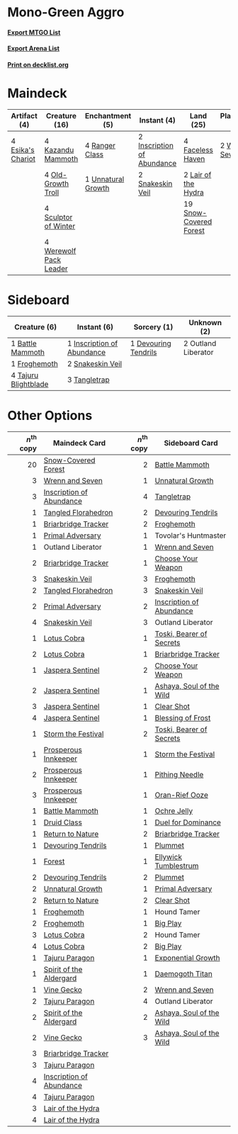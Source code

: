# Mono-Green Aggro

#### [Export MTGO List](../collection/Mono-Green%20Aggro/Mono-Green%20Aggro.txt)
#### [Export Arena List](../collection/Mono-Green%20Aggro/Mono-Green%20Aggro_arena.txt)
#### [Print on decklist.org](http://decklist.org/?deckmain=4%09Blizzard%20Brawl%0A4%09Esika's%20Chariot%0A4%09Faceless%20Haven%0A2%09Inscription%20of%20Abundance%0A4%09Kazandu%20Mammoth%0A2%09Lair%20of%20the%20Hydra%0A4%09Old-Growth%20Troll%0A4%09Ranger%20Class%0A4%09Sculptor%20of%20Winter%0A2%09Snakeskin%20Veil%0A19%09Snow-Covered%20Forest%0A1%09Unnatural%20Growth%0A4%09Werewolf%20Pack%20Leader%0A2%09Wrenn%20and%20Seven&deckside=1%09Battle%20Mammoth%0A1%09Devouring%20Tendrils%0A1%09Froghemoth%0A1%09Inscription%20of%20Abundance%0A2%09Outland%20Liberator%0A2%09Snakeskin%20Veil%0A4%09Tajuru%20Blightblade%0A3%09Tangletrap)
# Maindeck

|                                        Artifact (4)                                        |                                          Creature (16)                                          |                                       Enchantment (5)                                       |                                             Instant (4)                                             |                                            Land (25)                                            |                                      Planeswalker (2)                                      |                                        Sorcery (4)                                        |
|--------------------------------------------------------------------------------------------|-------------------------------------------------------------------------------------------------|---------------------------------------------------------------------------------------------|-----------------------------------------------------------------------------------------------------|-------------------------------------------------------------------------------------------------|--------------------------------------------------------------------------------------------|-------------------------------------------------------------------------------------------|
|4 [Esika's Chariot](http://gatherer.wizards.com/Pages/Card/Details.aspx?multiverseid=503783)|4 [Kazandu Mammoth](http://gatherer.wizards.com/Pages/Card/Details.aspx?multiverseid=491835)     |4 [Ranger Class](http://gatherer.wizards.com/Pages/Card/Details.aspx?multiverseid=527489)    |2 [Inscription of Abundance](http://gatherer.wizards.com/Pages/Card/Details.aspx?multiverseid=491832)|4 [Faceless Haven](http://gatherer.wizards.com/Pages/Card/Details.aspx?multiverseid=503874)      |2 [Wrenn and Seven](http://gatherer.wizards.com/Pages/Card/Details.aspx?multiverseid=534999)|4 [Blizzard Brawl](http://gatherer.wizards.com/Pages/Card/Details.aspx?multiverseid=503775)|
|                                                                                            |4 [Old-Growth Troll](http://gatherer.wizards.com/Pages/Card/Details.aspx?multiverseid=503801)    |1 [Unnatural Growth](http://gatherer.wizards.com/Pages/Card/Details.aspx?multiverseid=534997)|2 [Snakeskin Veil](http://gatherer.wizards.com/Pages/Card/Details.aspx?multiverseid=503810)          |2 [Lair of the Hydra](http://gatherer.wizards.com/Pages/Card/Details.aspx?multiverseid=527546)   |                                                                                            |                                                                                           |
|                                                                                            |4 [Sculptor of Winter](http://gatherer.wizards.com/Pages/Card/Details.aspx?multiverseid=503809)  |                                                                                             |                                                                                                     |19 [Snow-Covered Forest](http://gatherer.wizards.com/Pages/Card/Details.aspx?multiverseid=121192)|                                                                                            |                                                                                           |
|                                                                                            |4 [Werewolf Pack Leader](http://gatherer.wizards.com/Pages/Card/Details.aspx?multiverseid=527498)|                                                                                             |                                                                                                     |                                                                                                 |                                                                                            |                                                                                           |


# Sideboard

|                                         Creature (6)                                          |                                             Instant (6)                                             |                                          Sorcery (1)                                          |    Unknown (2)    |
|-----------------------------------------------------------------------------------------------|-----------------------------------------------------------------------------------------------------|-----------------------------------------------------------------------------------------------|-------------------|
|1 [Battle Mammoth](http://gatherer.wizards.com/Pages/Card/Details.aspx?multiverseid=503773)    |1 [Inscription of Abundance](http://gatherer.wizards.com/Pages/Card/Details.aspx?multiverseid=491832)|1 [Devouring Tendrils](http://gatherer.wizards.com/Pages/Card/Details.aspx?multiverseid=513603)|2 Outland Liberator|
|1 [Froghemoth](http://gatherer.wizards.com/Pages/Card/Details.aspx?multiverseid=527471)        |2 [Snakeskin Veil](http://gatherer.wizards.com/Pages/Card/Details.aspx?multiverseid=503810)          |                                                                                               |                   |
|4 [Tajuru Blightblade](http://gatherer.wizards.com/Pages/Card/Details.aspx?multiverseid=491856)|3 [Tangletrap](http://gatherer.wizards.com/Pages/Card/Details.aspx?multiverseid=513622)              |                                                                                               |                   |


# Other Options

|*n*<sup>th</sup> copy|                                           Maindeck Card                                           |*n*<sup>th</sup> copy|                                          Sideboard Card                                           |
|--------------------:|---------------------------------------------------------------------------------------------------|--------------------:|---------------------------------------------------------------------------------------------------|
|                   20|[Snow-Covered Forest](http://gatherer.wizards.com/Pages/Card/Details.aspx?multiverseid=121192)     |                    2|[Battle Mammoth](http://gatherer.wizards.com/Pages/Card/Details.aspx?multiverseid=503773)          |
|                    3|[Wrenn and Seven](http://gatherer.wizards.com/Pages/Card/Details.aspx?multiverseid=534999)         |                    1|[Unnatural Growth](http://gatherer.wizards.com/Pages/Card/Details.aspx?multiverseid=534997)        |
|                    3|[Inscription of Abundance](http://gatherer.wizards.com/Pages/Card/Details.aspx?multiverseid=491832)|                    4|[Tangletrap](http://gatherer.wizards.com/Pages/Card/Details.aspx?multiverseid=513622)              |
|                    1|[Tangled Florahedron](http://gatherer.wizards.com/Pages/Card/Details.aspx?multiverseid=491859)     |                    2|[Devouring Tendrils](http://gatherer.wizards.com/Pages/Card/Details.aspx?multiverseid=513603)      |
|                    1|[Briarbridge Tracker](http://gatherer.wizards.com/Pages/Card/Details.aspx?multiverseid=534957)     |                    2|[Froghemoth](http://gatherer.wizards.com/Pages/Card/Details.aspx?multiverseid=527471)              |
|                    1|[Primal Adversary](http://gatherer.wizards.com/Pages/Card/Details.aspx?multiverseid=534983)        |                    1|Tovolar's Huntmaster                                                                               |
|                    1|Outland Liberator                                                                                  |                    1|[Wrenn and Seven](http://gatherer.wizards.com/Pages/Card/Details.aspx?multiverseid=534999)         |
|                    2|[Briarbridge Tracker](http://gatherer.wizards.com/Pages/Card/Details.aspx?multiverseid=534957)     |                    1|[Choose Your Weapon](http://gatherer.wizards.com/Pages/Card/Details.aspx?multiverseid=527462)      |
|                    3|[Snakeskin Veil](http://gatherer.wizards.com/Pages/Card/Details.aspx?multiverseid=503810)          |                    3|[Froghemoth](http://gatherer.wizards.com/Pages/Card/Details.aspx?multiverseid=527471)              |
|                    2|[Tangled Florahedron](http://gatherer.wizards.com/Pages/Card/Details.aspx?multiverseid=491859)     |                    3|[Snakeskin Veil](http://gatherer.wizards.com/Pages/Card/Details.aspx?multiverseid=503810)          |
|                    2|[Primal Adversary](http://gatherer.wizards.com/Pages/Card/Details.aspx?multiverseid=534983)        |                    2|[Inscription of Abundance](http://gatherer.wizards.com/Pages/Card/Details.aspx?multiverseid=491832)|
|                    4|[Snakeskin Veil](http://gatherer.wizards.com/Pages/Card/Details.aspx?multiverseid=503810)          |                    3|Outland Liberator                                                                                  |
|                    1|[Lotus Cobra](http://gatherer.wizards.com/Pages/Card/Details.aspx?multiverseid=438740)             |                    1|[Toski, Bearer of Secrets](http://gatherer.wizards.com/Pages/Card/Details.aspx?multiverseid=503813)|
|                    2|[Lotus Cobra](http://gatherer.wizards.com/Pages/Card/Details.aspx?multiverseid=438740)             |                    1|[Briarbridge Tracker](http://gatherer.wizards.com/Pages/Card/Details.aspx?multiverseid=534957)     |
|                    1|[Jaspera Sentinel](http://gatherer.wizards.com/Pages/Card/Details.aspx?multiverseid=503792)        |                    2|[Choose Your Weapon](http://gatherer.wizards.com/Pages/Card/Details.aspx?multiverseid=527462)      |
|                    2|[Jaspera Sentinel](http://gatherer.wizards.com/Pages/Card/Details.aspx?multiverseid=503792)        |                    1|[Ashaya, Soul of the Wild](http://gatherer.wizards.com/Pages/Card/Details.aspx?multiverseid=491824)|
|                    3|[Jaspera Sentinel](http://gatherer.wizards.com/Pages/Card/Details.aspx?multiverseid=503792)        |                    1|[Clear Shot](http://gatherer.wizards.com/Pages/Card/Details.aspx?multiverseid=489832)              |
|                    4|[Jaspera Sentinel](http://gatherer.wizards.com/Pages/Card/Details.aspx?multiverseid=503792)        |                    1|[Blessing of Frost](http://gatherer.wizards.com/Pages/Card/Details.aspx?multiverseid=503774)       |
|                    1|[Storm the Festival](http://gatherer.wizards.com/Pages/Card/Details.aspx?multiverseid=534989)      |                    2|[Toski, Bearer of Secrets](http://gatherer.wizards.com/Pages/Card/Details.aspx?multiverseid=503813)|
|                    1|[Prosperous Innkeeper](http://gatherer.wizards.com/Pages/Card/Details.aspx?multiverseid=527487)    |                    1|[Storm the Festival](http://gatherer.wizards.com/Pages/Card/Details.aspx?multiverseid=534989)      |
|                    2|[Prosperous Innkeeper](http://gatherer.wizards.com/Pages/Card/Details.aspx?multiverseid=527487)    |                    1|[Pithing Needle](http://gatherer.wizards.com/Pages/Card/Details.aspx?multiverseid=129526)          |
|                    3|[Prosperous Innkeeper](http://gatherer.wizards.com/Pages/Card/Details.aspx?multiverseid=527487)    |                    1|[Oran-Rief Ooze](http://gatherer.wizards.com/Pages/Card/Details.aspx?multiverseid=491846)          |
|                    1|[Battle Mammoth](http://gatherer.wizards.com/Pages/Card/Details.aspx?multiverseid=503773)          |                    1|[Ochre Jelly](http://gatherer.wizards.com/Pages/Card/Details.aspx?multiverseid=527483)             |
|                    1|[Druid Class](http://gatherer.wizards.com/Pages/Card/Details.aspx?multiverseid=527467)             |                    1|[Duel for Dominance](http://gatherer.wizards.com/Pages/Card/Details.aspx?multiverseid=534971)      |
|                    1|[Return to Nature](http://gatherer.wizards.com/Pages/Card/Details.aspx?multiverseid=461102)        |                    2|[Briarbridge Tracker](http://gatherer.wizards.com/Pages/Card/Details.aspx?multiverseid=534957)     |
|                    1|[Devouring Tendrils](http://gatherer.wizards.com/Pages/Card/Details.aspx?multiverseid=513603)      |                    1|[Plummet](http://gatherer.wizards.com/Pages/Card/Details.aspx?multiverseid=442172)                 |
|                    1|[Forest](http://gatherer.wizards.com/Pages/Card/Details.aspx?multiverseid=439860)                  |                    1|[Ellywick Tumblestrum](http://gatherer.wizards.com/Pages/Card/Details.aspx?multiverseid=527468)    |
|                    2|[Devouring Tendrils](http://gatherer.wizards.com/Pages/Card/Details.aspx?multiverseid=513603)      |                    2|[Plummet](http://gatherer.wizards.com/Pages/Card/Details.aspx?multiverseid=442172)                 |
|                    2|[Unnatural Growth](http://gatherer.wizards.com/Pages/Card/Details.aspx?multiverseid=534997)        |                    1|[Primal Adversary](http://gatherer.wizards.com/Pages/Card/Details.aspx?multiverseid=534983)        |
|                    2|[Return to Nature](http://gatherer.wizards.com/Pages/Card/Details.aspx?multiverseid=461102)        |                    2|[Clear Shot](http://gatherer.wizards.com/Pages/Card/Details.aspx?multiverseid=489832)              |
|                    1|[Froghemoth](http://gatherer.wizards.com/Pages/Card/Details.aspx?multiverseid=527471)              |                    1|Hound Tamer                                                                                        |
|                    2|[Froghemoth](http://gatherer.wizards.com/Pages/Card/Details.aspx?multiverseid=527471)              |                    1|[Big Play](http://gatherer.wizards.com/Pages/Card/Details.aspx?multiverseid=513599)                |
|                    3|[Lotus Cobra](http://gatherer.wizards.com/Pages/Card/Details.aspx?multiverseid=438740)             |                    2|Hound Tamer                                                                                        |
|                    4|[Lotus Cobra](http://gatherer.wizards.com/Pages/Card/Details.aspx?multiverseid=438740)             |                    2|[Big Play](http://gatherer.wizards.com/Pages/Card/Details.aspx?multiverseid=513599)                |
|                    1|[Tajuru Paragon](http://gatherer.wizards.com/Pages/Card/Details.aspx?multiverseid=491857)          |                    1|[Exponential Growth](http://gatherer.wizards.com/Pages/Card/Details.aspx?multiverseid=513607)      |
|                    1|[Spirit of the Aldergard](http://gatherer.wizards.com/Pages/Card/Details.aspx?multiverseid=503811) |                    1|[Daemogoth Titan](http://gatherer.wizards.com/Pages/Card/Details.aspx?multiverseid=513666)         |
|                    1|[Vine Gecko](http://gatherer.wizards.com/Pages/Card/Details.aspx?multiverseid=491870)              |                    2|[Wrenn and Seven](http://gatherer.wizards.com/Pages/Card/Details.aspx?multiverseid=534999)         |
|                    2|[Tajuru Paragon](http://gatherer.wizards.com/Pages/Card/Details.aspx?multiverseid=491857)          |                    4|Outland Liberator                                                                                  |
|                    2|[Spirit of the Aldergard](http://gatherer.wizards.com/Pages/Card/Details.aspx?multiverseid=503811) |                    2|[Ashaya, Soul of the Wild](http://gatherer.wizards.com/Pages/Card/Details.aspx?multiverseid=491824)|
|                    2|[Vine Gecko](http://gatherer.wizards.com/Pages/Card/Details.aspx?multiverseid=491870)              |                    3|[Ashaya, Soul of the Wild](http://gatherer.wizards.com/Pages/Card/Details.aspx?multiverseid=491824)|
|                    3|[Briarbridge Tracker](http://gatherer.wizards.com/Pages/Card/Details.aspx?multiverseid=534957)     |                     |                                                                                                   |
|                    3|[Tajuru Paragon](http://gatherer.wizards.com/Pages/Card/Details.aspx?multiverseid=491857)          |                     |                                                                                                   |
|                    4|[Inscription of Abundance](http://gatherer.wizards.com/Pages/Card/Details.aspx?multiverseid=491832)|                     |                                                                                                   |
|                    4|[Tajuru Paragon](http://gatherer.wizards.com/Pages/Card/Details.aspx?multiverseid=491857)          |                     |                                                                                                   |
|                    3|[Lair of the Hydra](http://gatherer.wizards.com/Pages/Card/Details.aspx?multiverseid=527546)       |                     |                                                                                                   |
|                    4|[Lair of the Hydra](http://gatherer.wizards.com/Pages/Card/Details.aspx?multiverseid=527546)       |                     |                                                                                                   |

